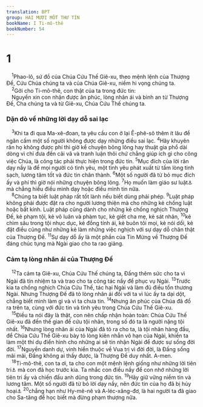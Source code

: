 ```yaml
---
translation: BPT
group: HAI MƯƠI MỐT THƯ TÍN
bookName: I Ti-mô-thê 
bookNumber: 54
---
```


<div class="title"><h1>1</h1></div>
<span class="verse 1ti_1_1"> <sup>1</sup>Phao-lô, sứ đồ của Chúa Cứu Thế Giê-xu, theo mệnh lệnh của Thượng Đế, Cứu Chúa chúng ta và của Chúa Giê-xu, niềm hi vọng chúng ta.<br/></span>
<span class="verse 1ti_1_2"> <sup>2</sup>Gởi cho Ti-mô-thê, con thật của ta trong đức tin:<br/> Nguyền xin con nhận được ân phúc, lòng nhân ái và bình an từ Thượng Đế, Cha chúng ta và từ Giê-xu, Chúa Cứu Thế chúng ta.<br/></span>
<div class="title"><h3>Dặn dò về những lời dạy dỗ sai lạc</h3></div>
<span class="verse 1ti_1_3"> <sup>3</sup>Khi ta đi qua Ma-xê-đoan, ta yêu cầu con ở lại Ê-phê-sô thêm ít lâu để ngăn cấm một số người không được dạy những điều sai lạc.</span>
<span class="verse 1ti_1_4"><sup>4</sup>Hãy khuyên răn họ không được phí thì giờ kể chuyện bông lông hay thuật gia phổ dài dòng vì chỉ đưa đến cãi vã và tranh luận thôi chứ chẳng giúp ích gì cho công việc Chúa, là công tác phải thực hiện trong đức tin.</span>
<span class="verse 1ti_1_5"><sup>5</sup>Mục đích của lời răn dạy nầy là để mọi người có tình yêu, một tình yêu phát xuất từ tấm lòng tinh sạch, lương tâm tốt và đức tin chân thành.</span>
<span class="verse 1ti_1_6"><sup>6</sup>Một số người đã từ bỏ mục đích ấy và phí thì giờ nói những chuyện bông lông.</span>
<span class="verse 1ti_1_7"><sup>7</sup>Họ muốn làm giáo sư luật<a data-toggle="tooltip" data-placement="bottom" title="Có lẽ là luật Do-thái mà Thượng Đế ban cho Mô-se trên núi Si-nai. Xem Xuất 19 và 20. Xem thêm câu 8.">⚓</a> mà chẳng hiểu điều mình dạy hoặc điều mình tin nữa.<br/></span>
<span class="verse 1ti_1_8"> <sup>8</sup>Chúng ta biết luật pháp rất tốt lành nếu biết dùng phải phép.</span>
<span class="verse 1ti_1_9"><sup>9</sup>Luật pháp không phải được đặt ra cho người lương thiện mà cho những kẻ chống luật hoặc bất kính. Luật pháp cũng dành cho những kẻ chống nghịch Thượng Đế, kẻ phạm tội, kẻ vô luân và phàm tục, kẻ giết cha mẹ, kẻ sát nhân,</span>
<span class="verse 1ti_1_10"><sup>10</sup>kẻ chìm sâu trong tội nhục dục, kẻ đồng tính ái, kẻ buôn tôi mọi, kẻ nói dối, kẻ đặt điều cũng như những kẻ làm những việc nghịch với sự dạy dỗ chân thật của Thượng Đế.</span>
<span class="verse 1ti_1_11"><sup>11</sup>Sự dạy dỗ ấy là một phần của Tin Mừng về Thượng Đế đáng chúc tụng mà Ngài giao cho ta rao giảng.<br/></span>
<div class="title"><h3>Cảm tạ lòng nhân ái của Thượng Đế</h3></div>
<span class="verse 1ti_1_12"> <sup>12</sup>Ta cảm tạ Giê-xu, Chúa Cứu Thế chúng ta, Đấng thêm sức cho ta vì Ngài đã tín nhiệm ta và trao cho ta công tác nầy để phục vụ Ngài.</span>
<span class="verse 1ti_1_13"><sup>13</sup>Trước kia ta chống nghịch Chúa Cứu Thế, tác hại Ngài và làm đủ điều tổn thương Ngài. Nhưng Thượng Đế đã tỏ lòng nhân ái đối với ta vì lúc ấy ta dại dột, chẳng biết mình làm gì và vì ta chưa tin.</span>
<span class="verse 1ti_1_14"><sup>14</sup>Nhưng ân phúc của Chúa đã đổ ra trên ta, cùng với đức tin và tình yêu trong Chúa Cứu Thế Giê-xu.<br/></span>
<span class="verse 1ti_1_15"> <sup>15</sup>Điều ta nói đây là thật, con nên chấp nhận hoàn toàn: Chúa Cứu Thế Giê-xu đã đến thế gian để cứu tội nhân, trong số đó ta là người nặng tội nhất.</span>
<span class="verse 1ti_1_16"><sup>16</sup>Nhưng lòng nhân ái của Ngài đã tỏ ra cho ta, là tội nhân hàng đầu, để Chúa Cứu Thế Giê-xu bày tỏ lòng kiên nhẫn vô hạn của Ngài, khiến ta làm một thí dụ điển hình cho những ai sẽ tin nhận Ngài để được sự sống đời đời.</span>
<span class="verse 1ti_1_17"><sup>17</sup>Nguyền danh dự, vinh hiển thuộc về Vua trị vì đời đời, là Đấng sống mãi mãi, Đấng không ai thấy được, là Thượng Đế duy nhất. A-men.<br/></span>
<span class="verse 1ti_1_18"> <sup>18</sup>Ti-mô-thê, con ta ơi, ta cho con một mệnh lệnh giống như những lời tiên tri<a data-toggle="tooltip" data-placement="bottom" title="Những điều mà các nhà tiên tri nói về đời sống Ti-mô-thê trước khi những sự việc ấy xảy ra.">⚓</a> mà con đã học trước kia. Ta nhắc con điều nầy để con nhớ những lời tiên tri ấy và chiến đấu anh dũng trong đức tin.</span>
<span class="verse 1ti_1_19"><sup>19</sup>Hãy giữ vững niềm tin và lương tâm. Một số người đã từ bỏ lời dạy nầy, nên đức tin của họ đã bị hủy hoại<a data-toggle="tooltip" data-placement="bottom" title="Nguyên văn, “chìm tàu.”">⚓</a></span>
<span class="verse 1ti_1_20"><sup>20</sup>chẳng hạn như Hy-mê-nê và A-léc-xăng-đơ, là hai người ta đã giao cho Sa-tăng để học biết mà đừng phạm thượng nữa.<br/></span>
